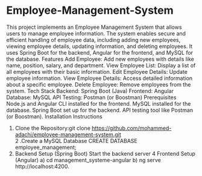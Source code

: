 # Employee-Management-System
This project implements an Employee Management System that allows users to manage employee information. The system enables secure and efficient handling of employee data, including adding new employees, viewing employee details, updating information, and deleting employees. It uses Spring Boot for the backend, Angular for the frontend, and MySQL for the database.
Features
Add Employee: Add new employees with details like name, position, salary, and department.
View Employee List: Display a list of all employees with their basic information.
Edit Employee Details: Update employee information.
View Employee Details: Access detailed information about a specific employee.
Delete Employee: Remove employees from the system.
Tech Stack
Backend: Spring Boot (Java)
Frontend: Angular
Database: MySQL
API Testing: Postman (or Boostman)
Prerequisites
Node.js and Angular CLI installed for the frontend.
MySQL installed for the database.
Spring Boot set up for the backend.
API testing tool like Postman (or Boostman).
Installation Instructions
1. Clone the Repository:git clone https://github.com/mohammed-adachi/employee-management-system.git  
2 .Create a MySQL Database
CREATE DATABASE employee_management;
3. Backend Setup (Spring Boot)
Start the backend server
4 Frontend Setup (Angular)
a) cd management_systeme-angular
b) ng serve
http://localhost:4200.


